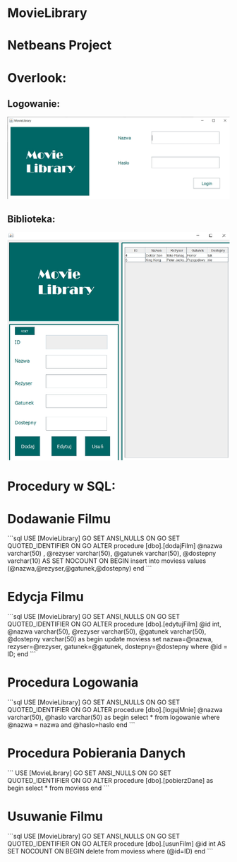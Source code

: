 # MovieLibrary

# Netbeans Project

<h1>Overlook:</h1>
<p> </p>
<h2>Logowanie:</h2>
<p> </p>
<div>
  <img src="movielibraary.jpg">
  </div>
  <p> </p>
  <h2>Biblioteka:</h2>
  <p> </p>
<div>
  <img src="moveiawf.jpg">
  </div>
 <p> </p>
<h1>Procedury w SQL:</h1>
<div>
  <h1> Dodawanie Filmu </h1>
  <p> </p>
```sql
USE [MovieLibrary]
GO
SET ANSI_NULLS ON
GO
SET QUOTED_IDENTIFIER ON
GO
ALTER procedure [dbo].[dodajFilm]
@nazwa varchar(50) ,
@rezyser varchar(50),
@gatunek varchar(50),
@dostepny varchar(10)
AS
SET NOCOUNT ON
BEGIN
insert into moviess values 
(@nazwa,@rezyser,@gatunek,@dostepny) 
end
```  
  <p> </p>
<h1>Edycja Filmu</h1> 
  <p> </p>
```sql
USE [MovieLibrary]
GO
SET ANSI_NULLS ON
GO
SET QUOTED_IDENTIFIER ON
GO
ALTER procedure [dbo].[edytujFilm]
@id int,
@nazwa varchar(50),
@rezyser varchar(50),
@gatunek varchar(50),
@dostepny varchar(50)
as 
begin 
update moviess 
set nazwa=@nazwa, rezyser=@rezyser, gatunek=@gatunek, dostepny=@dostepny
where @id = ID;
end
```
  <p> </p>
<h1>Procedura Logowania</h1>
  <p> </p>
```sql
USE [MovieLibrary]
GO
SET ANSI_NULLS ON
GO
SET QUOTED_IDENTIFIER ON
GO
ALTER procedure [dbo].[logujMnie]
@nazwa varchar(50),
@haslo varchar(50)
as
begin
select * from logowanie where @nazwa = nazwa and @haslo=haslo
end
```
  <p> </p>
<h1>Procedura Pobierania Danych</h1>
  <p> </p>
```
USE [MovieLibrary]
GO
SET ANSI_NULLS ON
GO
SET QUOTED_IDENTIFIER ON
GO
ALTER procedure [dbo].[pobierzDane]
as
begin
select * from moviess
end
```
  <p> </p>
<h1>Usuwanie Filmu</h1>
  <p> </p>
```sql
USE [MovieLibrary]
GO
SET ANSI_NULLS ON
GO
SET QUOTED_IDENTIFIER ON
GO
ALTER procedure [dbo].[usunFilm]
@id int
AS
SET NOCOUNT ON
BEGIN
delete from moviess where
(@id=ID) 
end
```
  <p> </p>
    </div>
